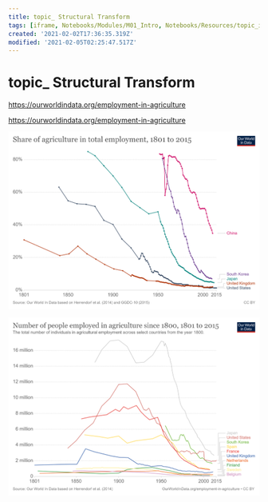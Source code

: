 ```yaml
---
title: topic_ Structural Transform
tags: [iframe, Notebooks/Modules/M01_Intro, Notebooks/Resources/topic_ideas]
created: '2021-02-02T17:36:35.319Z'
modified: '2021-02-05T02:25:47.517Z'
---
```


# topic_ Structural Transform

https://ourworldindata.org/employment-in-agriculture

https://ourworldindata.org/employment-in-agriculture

![](../attachments/share-of-agriculture-in-total-employment.png)

![](../attachments/number-of-people-employed-in-agriculture-since-1800.png)
